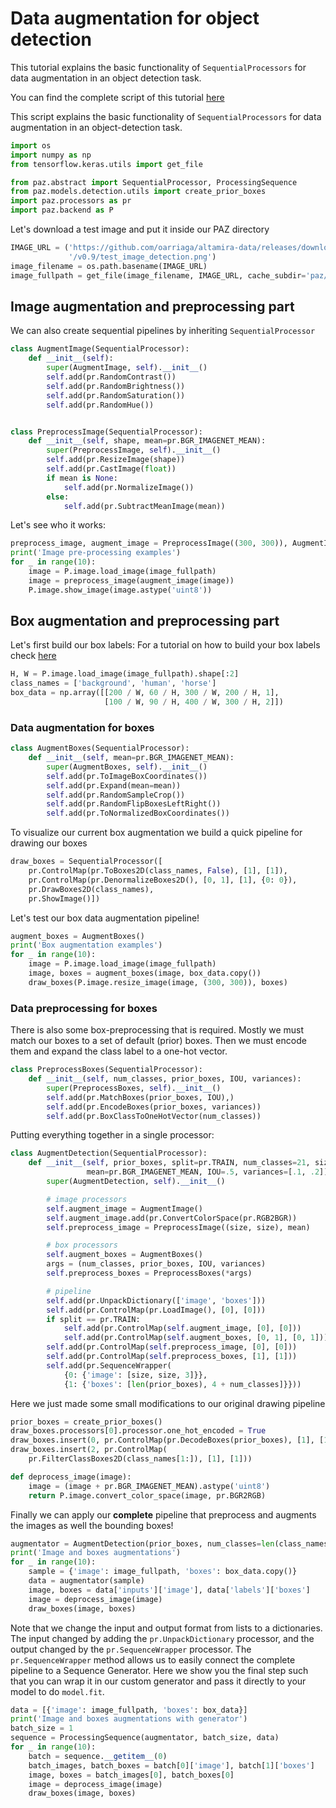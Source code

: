 # Data augmentation for object detection

This tutorial explains the basic functionality of ``SequentialProcessors`` for data augmentation in an object detection task.

You can find the complete script of this tutorial [here](https://github.com/oarriaga/paz/blob/master/examples/tutorials/object_detection_pipeline.py)


This script explains the basic functionality of ``SequentialProcessors`` for data augmentation in an object-detection task.
``` python
import os
import numpy as np
from tensorflow.keras.utils import get_file

from paz.abstract import SequentialProcessor, ProcessingSequence
from paz.models.detection.utils import create_prior_boxes
import paz.processors as pr
import paz.backend as P
```

Let's download a test image and put it inside our PAZ directory
``` python
IMAGE_URL = ('https://github.com/oarriaga/altamira-data/releases/download'
             '/v0.9/test_image_detection.png')
image_filename = os.path.basename(IMAGE_URL)
image_fullpath = get_file(image_filename, IMAGE_URL, cache_subdir='paz/data')
```

## Image augmentation and preprocessing part

We can also create sequential pipelines by inheriting ``SequentialProcessor``
``` python
class AugmentImage(SequentialProcessor):
    def __init__(self):
        super(AugmentImage, self).__init__()
        self.add(pr.RandomContrast())
        self.add(pr.RandomBrightness())
        self.add(pr.RandomSaturation())
        self.add(pr.RandomHue())


class PreprocessImage(SequentialProcessor):
    def __init__(self, shape, mean=pr.BGR_IMAGENET_MEAN):
        super(PreprocessImage, self).__init__()
        self.add(pr.ResizeImage(shape))
        self.add(pr.CastImage(float))
        if mean is None:
            self.add(pr.NormalizeImage())
        else:
            self.add(pr.SubtractMeanImage(mean))
```


Let's see who it works:
``` python
preprocess_image, augment_image = PreprocessImage((300, 300)), AugmentImage()
print('Image pre-processing examples')
for _ in range(10):
    image = P.image.load_image(image_fullpath)
    image = preprocess_image(augment_image(image))
    P.image.show_image(image.astype('uint8'))
```

## Box augmentation and preprocessing part

Let's first build our box labels:
For a tutorial on how to build your box labels check [here](https://github.com/oarriaga/paz/blob/master/examples/tutorials/bounding_boxes.py)
``` python
H, W = P.image.load_image(image_fullpath).shape[:2]
class_names = ['background', 'human', 'horse']
box_data = np.array([[200 / W, 60 / H, 300 / W, 200 / H, 1],
                     [100 / W, 90 / H, 400 / W, 300 / H, 2]])
```

### Data augmentation for boxes
``` python
class AugmentBoxes(SequentialProcessor):
    def __init__(self, mean=pr.BGR_IMAGENET_MEAN):
        super(AugmentBoxes, self).__init__()
        self.add(pr.ToImageBoxCoordinates())
        self.add(pr.Expand(mean=mean))
        self.add(pr.RandomSampleCrop())
        self.add(pr.RandomFlipBoxesLeftRight())
        self.add(pr.ToNormalizedBoxCoordinates())
```


To visualize our current box augmentation we build a quick pipeline for drawing our boxes
``` python
draw_boxes = SequentialProcessor([
    pr.ControlMap(pr.ToBoxes2D(class_names, False), [1], [1]),
    pr.ControlMap(pr.DenormalizeBoxes2D(), [0, 1], [1], {0: 0}),
    pr.DrawBoxes2D(class_names),
    pr.ShowImage()])
```

Let's test our box data augmentation pipeline!
``` python
augment_boxes = AugmentBoxes()
print('Box augmentation examples')
for _ in range(10):
    image = P.image.load_image(image_fullpath)
    image, boxes = augment_boxes(image, box_data.copy())
    draw_boxes(P.image.resize_image(image, (300, 300)), boxes)
```

### Data preprocessing for boxes
There is also some box-preprocessing that is required.
Mostly we must match our boxes to a set of default (prior) boxes.
Then we must encode them and expand the class label to a one-hot vector.
``` python
class PreprocessBoxes(SequentialProcessor):
    def __init__(self, num_classes, prior_boxes, IOU, variances):
        super(PreprocessBoxes, self).__init__()
        self.add(pr.MatchBoxes(prior_boxes, IOU),)
        self.add(pr.EncodeBoxes(prior_boxes, variances))
        self.add(pr.BoxClassToOneHotVector(num_classes))
```


Putting everything together in a single processor:
``` python
class AugmentDetection(SequentialProcessor):
    def __init__(self, prior_boxes, split=pr.TRAIN, num_classes=21, size=300,
                 mean=pr.BGR_IMAGENET_MEAN, IOU=.5, variances=[.1, .2]):
        super(AugmentDetection, self).__init__()

        # image processors
        self.augment_image = AugmentImage()
        self.augment_image.add(pr.ConvertColorSpace(pr.RGB2BGR))
        self.preprocess_image = PreprocessImage((size, size), mean)

        # box processors
        self.augment_boxes = AugmentBoxes()
        args = (num_classes, prior_boxes, IOU, variances)
        self.preprocess_boxes = PreprocessBoxes(*args)

        # pipeline
        self.add(pr.UnpackDictionary(['image', 'boxes']))
        self.add(pr.ControlMap(pr.LoadImage(), [0], [0]))
        if split == pr.TRAIN:
            self.add(pr.ControlMap(self.augment_image, [0], [0]))
            self.add(pr.ControlMap(self.augment_boxes, [0, 1], [0, 1]))
        self.add(pr.ControlMap(self.preprocess_image, [0], [0]))
        self.add(pr.ControlMap(self.preprocess_boxes, [1], [1]))
        self.add(pr.SequenceWrapper(
            {0: {'image': [size, size, 3]}},
            {1: {'boxes': [len(prior_boxes), 4 + num_classes]}}))
```

Here we just made some small modifications to our original drawing pipeline
``` python
prior_boxes = create_prior_boxes()
draw_boxes.processors[0].processor.one_hot_encoded = True
draw_boxes.insert(0, pr.ControlMap(pr.DecodeBoxes(prior_boxes), [1], [1]))
draw_boxes.insert(2, pr.ControlMap(
    pr.FilterClassBoxes2D(class_names[1:]), [1], [1]))

def deprocess_image(image):
    image = (image + pr.BGR_IMAGENET_MEAN).astype('uint8')
    return P.image.convert_color_space(image, pr.BGR2RGB)
```

Finally we can apply our **complete** pipeline that preprocess and augments the images as well the bounding boxes!
``` python
augmentator = AugmentDetection(prior_boxes, num_classes=len(class_names))
print('Image and boxes augmentations')
for _ in range(10):
    sample = {'image': image_fullpath, 'boxes': box_data.copy()}
    data = augmentator(sample)
    image, boxes = data['inputs']['image'], data['labels']['boxes']
    image = deprocess_image(image)
    draw_boxes(image, boxes)
```

Note that we change the input and output format from lists to a dictionaries.
The input changed by adding the ``pr.UnpackDictionary`` processor, and the output changed by the ``pr.SequenceWrapper`` processor.
The ``pr.SequenceWrapper`` method allows us to easily connect the complete pipeline to a Sequence Generator.
Here we show you the final step such that you can wrap it in our custom generator and pass it directly to your model to do ``model.fit``.

``` python
data = [{'image': image_fullpath, 'boxes': box_data}]
print('Image and boxes augmentations with generator')
batch_size = 1
sequence = ProcessingSequence(augmentator, batch_size, data)
for _ in range(10):
    batch = sequence.__getitem__(0)
    batch_images, batch_boxes = batch[0]['image'], batch[1]['boxes']
    image, boxes = batch_images[0], batch_boxes[0]
    image = deprocess_image(image)
    draw_boxes(image, boxes)
```
